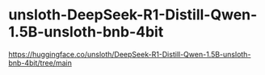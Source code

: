 # unsloth-DeepSeek-R1-Distill-Qwen-1.5B-unsloth-bnb-4bit
https://huggingface.co/unsloth/DeepSeek-R1-Distill-Qwen-1.5B-unsloth-bnb-4bit/tree/main
